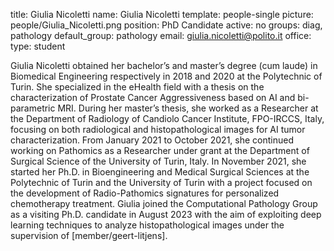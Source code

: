 title: Giulia Nicoletti
name: Giulia Nicoletti
template: people-single
picture: people/Giulia_Nicoletti.png
position: PhD Candidate
active: no
groups: diag, pathology
default_group: pathology
email: giulia.nicoletti@polito.it
office: 
type: student

Giulia Nicoletti obtained her bachelor’s and master’s degree (cum laude) in Biomedical Engineering respectively in 2018 and 2020 at the Polytechnic of Turin. She specialized in the eHealth field with a thesis on the characterization of Prostate Cancer Aggressiveness based on AI and bi-parametric MRI. During her master’s thesis, she worked as a Researcher at the Department of Radiology of Candiolo Cancer Institute, FPO-IRCCS, Italy, focusing on both radiological and histopathological images for AI tumor characterization. From January 2021 to October 2021, she continued working on Pathomics as a Researcher under grant at the Department of Surgical Science of the University of Turin, Italy. In November 2021, she started her Ph.D. in Bioengineering and Medical Surgical Sciences at the Polytechnic of Turin and the University of Turin with a project focused on the development of Radio-Pathomics signatures for personalized chemotherapy treatment.
Giulia joined the Computational Pathology Group as a visiting Ph.D. candidate in August 2023 with the aim of exploiting deep learning techniques to analyze histopathological images under the supervision of [member/geert-litjens].
